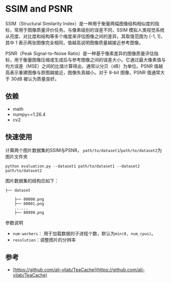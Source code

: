 # SSIM and PSNR

SSIM（Structural Similarity Index）是一种用于衡量两幅图像结构相似度的指标，常用于图像质量评价任务。与像素级别的误差不同，SSIM 模拟人类视觉系统从亮度、对比度和结构等多个维度来评估图像之间的差异。其取值范围为 [-1, 1]，其中 1 表示两张图像完全相同，值越高说明图像质量越接近参考图像。

PSNR（Peak Signal-to-Noise Ratio）是一种基于像素差异的图像质量评估指标，用于衡量图像压缩或生成后与参考图像之间的误差大小。它通过最大像素值与均方误差（MSE）之间的比值计算得出，通常以分贝（dB）为单位。PSNR 值越高表示重建图像与原图越接近，图像失真越小。对于 8-bit 图像，PSNR 值通常大于 30dB 被认为质量良好。



## 依赖
- math
- numpy==1.26.4
- cv2

## 快速使用
计算两个图片数据集的SSIM与PSNR， `path/to/dataset1`/`path/to/dataset2`为图片文件夹

```
python evaluation.py --dataset1 path/to/dataset1 --dataset2 path/to/dataset2
```
图片数据集的结构应如下：
```shell
├── dataset

    ├── 00000.png
    ├── 00001.png
    ......
    ├── 00999.png

```

参数说明
- `num-workers`： 用于加载数据的子进程个数，默认为`min(8, num_cpus)`。
- `resolution`：调整图片的分辨率


## 参考
- [https://github.com/ali-vilab/TeaCache](https://github.com/ali-vilab/TeaCache)
